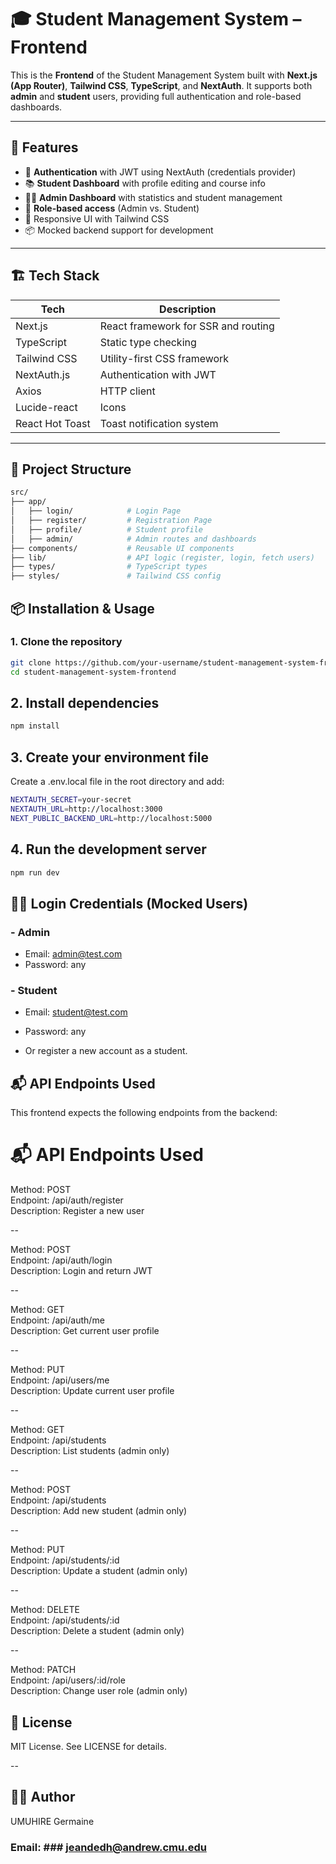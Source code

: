 # 🎓 Student Management System – Frontend

This is the **Frontend** of the Student Management System built with **Next.js (App Router)**, **Tailwind CSS**, **TypeScript**, and **NextAuth**. It supports both **admin** and **student** users, providing full authentication and role-based dashboards.

---

## 🚀 Features

- 🔐 **Authentication** with JWT using NextAuth (credentials provider)
- 📚 **Student Dashboard** with profile editing and course info
- 🧑‍💼 **Admin Dashboard** with statistics and student management
- 🔄 **Role-based access** (Admin vs. Student)
- 🌈 Responsive UI with Tailwind CSS
- 📦 Mocked backend support for development

---

## 🏗️ Tech Stack

| Tech               | Description                          |
|--------------------|--------------------------------------|
| Next.js            | React framework for SSR and routing  |
| TypeScript         | Static type checking                 |
| Tailwind CSS       | Utility-first CSS framework          |
| NextAuth.js        | Authentication with JWT              |
| Axios              | HTTP client                          |
| Lucide-react       | Icons                                |
| React Hot Toast    | Toast notification system            |

---

## 📂 Project Structure

```bash
src/
├── app/
│   ├── login/            # Login Page
│   ├── register/         # Registration Page
│   ├── profile/          # Student profile
│   ├── admin/            # Admin routes and dashboards
├── components/           # Reusable UI components
├── lib/                  # API logic (register, login, fetch users)
├── types/                # TypeScript types
├── styles/               # Tailwind CSS config
```

## 📦 Installation & Usage

### 1. Clone the repository

```bash
git clone https://github.com/your-username/student-management-system-frontend.git
cd student-management-system-frontend
```

## 2. Install dependencies

```bash
npm install
```

## 3. Create your environment file

Create a .env.local file in the root directory and add:

```bash
NEXTAUTH_SECRET=your-secret
NEXTAUTH_URL=http://localhost:3000
NEXT_PUBLIC_BACKEND_URL=http://localhost:5000

```

## 4. Run the development server

```bash
npm run dev

```

## 🧑‍💻 Login Credentials (Mocked Users)

### - Admin
- Email: admin@test.com  
- Password: any

### - Student
- Email: student@test.com  
- Password: any

- Or register a new account as a student.


## 📬 API Endpoints Used
This frontend expects the following endpoints from the backend:

# 📬 API Endpoints Used

Method: POST  
Endpoint: /api/auth/register  
Description: Register a new user

--

Method: POST  
Endpoint: /api/auth/login  
Description: Login and return JWT

--

Method: GET  
Endpoint: /api/auth/me  
Description: Get current user profile

--

Method: PUT  
Endpoint: /api/users/me  
Description: Update current user profile

--

Method: GET  
Endpoint: /api/students  
Description: List students (admin only)

--

Method: POST  
Endpoint: /api/students  
Description: Add new student (admin only)

--

Method: PUT  
Endpoint: /api/students/:id  
Description: Update a student (admin only)

--

Method: DELETE  
Endpoint: /api/students/:id  
Description: Delete a student (admin only)

--

Method: PATCH  
Endpoint: /api/users/:id/role  
Description: Change user role (admin only)


## 📄 License
MIT License. See LICENSE for details.

--

## 🙋‍♂️ Author
UMUHIRE Germaine

### Email: ### jeandedh@andrew.cmu.edu

